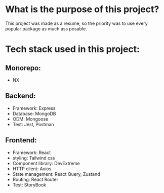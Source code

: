 # What is the purpose of this project?
This project was made as a resume, so the priority was to use every popular package as much ass posable.

# Tech stack used in this project:

## Monorepo:
 - NX

## Backend:
 - Framework: Express
 - Database: MongoDB
 - ODM: Mongoose
 - Test: Jest, Postman

## Frontend:
- Framework: React
- styling: Tailwind css
- Component library: DevExtreme
- HTTP client: Axios
- State management: React Query, Zustand
- Routing: React Router
- Test: StoryBook
